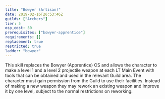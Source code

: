 ```yaml
---
title: "Bowyer (Artisan)"
date: 2019-02-16T20:53:46Z
guilds: ["Archers"]
tier: 5
osp_cost: 50
prerequisites: ["bowyer-apprentice"]
requirements: []
replacement: true
restricted: true
ladder: "bowyer"
---
```

This skill replaces the Bowyer (Apprentice) OS and allows the character to make a level 1 and a level 2 projectile weapon at each LT Main Event with tools that can be obtained and used in the relevant Guild area. The character must gain permission from the Guild to use their facilities. Instead of making a new weapon they may rework an existing weapon and improve it by one level, subject to the normal restrictions on reworking.